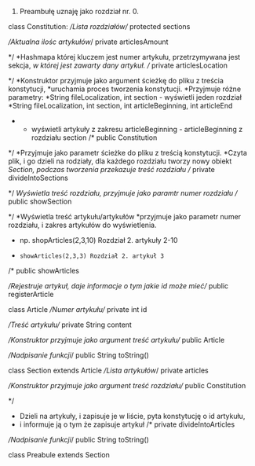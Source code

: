 1. Preambułę uznaję jako rozdział nr. 0.

class Constitution:
  */Lista rozdziałów/*
  protected sections

  */Aktualna ilośc artykułów*/
  private articlesAmount

  */
  *Hashmapa której kluczem jest numer artykułu, przetrzymywana jest sekcja,
  *w której jest zawarty dany artykuł.
  /*
  private articlesLocation

  */
  *Konstruktor przyjmuje jako argument ścieżkę do pliku z treścia konstytucji,
  *uruchamia proces tworzenia konstytucji.
  *Przyjmuje różne parametry:
  *String fileLocalization, int section - wyświetli jeden rozdział
  *String fileLocalization, int section, int articleBeginning, int articleEnd
  * - wyświetli artykuły z zakresu articleBeginning - articleBeginning z rozdziału section
  /*
  public Constitution

  */
  *Przyjmuje jako parametr ścieżke do pliku z treścią konstytucji.
  *Czyta plik, i go dzieli na rodziały, dla każdego rozdziału tworzy nowy obiekt
  *Section, podczas tworzenia przekazuje treść rozdziału
  /*
  private divideIntoSections

  */
  *Wyświetla treść rozdziału, przyjmuje jako paramtr numer rozdziału
  /*
  public showSection

  */
  *Wyświetla treść artykułu/artykułów
  *przyjmuje jako parametr numer rozdziału, i zakres artykułów do wyświetlenia.
  * np. shopArticles(2,3,10) Rozdział 2. artykuły 2-10
  *     showArticles(2,3,3) Rozdział 2. artykuł 3
  /*
  public showArticles

  */Rejestruje artykuł, daje informacje o tym jakie id może mieć/*
  public registerArticle

class Article
  */Numer artykułu/*
  private int id

  */Treść artykułu/*
  private String content

  */Konstruktor przyjmuje jako argument treść artykułu/*
  public Article

  */Nadpisanie funkcji*/
  public String toString()

class Section extends Article
  */Lista artykułów*/
  private articles

  */Konstruktor przyjmuje jako argument treść rozdziału/*
  public Constitution

  */
  * Dzieli na artykuły, i zapisuje je w liście, pyta konstytucję o id artykułu,
  * i informuje ją o tym że zapisuje artykuł
  /*
  private divideIntoArticles

  */Nadpisanie funkcji*/
  public String toString()

class Preabule extends Section
